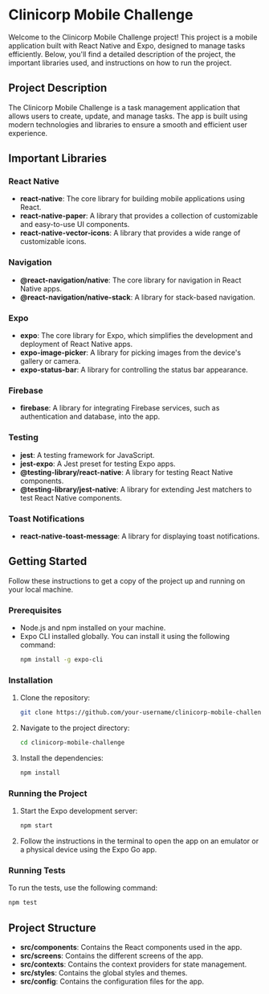 # Clinicorp Mobile Challenge

Welcome to the Clinicorp Mobile Challenge project! This project is a mobile application built with React Native and Expo, designed to manage tasks efficiently. Below, you'll find a detailed description of the project, the important libraries used, and instructions on how to run the project.

## Project Description

The Clinicorp Mobile Challenge is a task management application that allows users to create, update, and manage tasks. The app is built using modern technologies and libraries to ensure a smooth and efficient user experience.

## Important Libraries

### React Native

- **react-native**: The core library for building mobile applications using React.
- **react-native-paper**: A library that provides a collection of customizable and easy-to-use UI components.
- **react-native-vector-icons**: A library that provides a wide range of customizable icons.

### Navigation

- **@react-navigation/native**: The core library for navigation in React Native apps.
- **@react-navigation/native-stack**: A library for stack-based navigation.

### Expo

- **expo**: The core library for Expo, which simplifies the development and deployment of React Native apps.
- **expo-image-picker**: A library for picking images from the device's gallery or camera.
- **expo-status-bar**: A library for controlling the status bar appearance.

### Firebase

- **firebase**: A library for integrating Firebase services, such as authentication and database, into the app.

### Testing

- **jest**: A testing framework for JavaScript.
- **jest-expo**: A Jest preset for testing Expo apps.
- **@testing-library/react-native**: A library for testing React Native components.
- **@testing-library/jest-native**: A library for extending Jest matchers to test React Native components.

### Toast Notifications

- **react-native-toast-message**: A library for displaying toast notifications.

## Getting Started

Follow these instructions to get a copy of the project up and running on your local machine.

### Prerequisites

- Node.js and npm installed on your machine.
- Expo CLI installed globally. You can install it using the following command:
  ```sh
  npm install -g expo-cli
  ```

### Installation

1. Clone the repository:
   ```sh
   git clone https://github.com/your-username/clinicorp-mobile-challenge.git
   ```
2. Navigate to the project directory:
   ```sh
   cd clinicorp-mobile-challenge
   ```
3. Install the dependencies:
   ```sh
   npm install
   ```

### Running the Project

1. Start the Expo development server:
   ```sh
   npm start
   ```
2. Follow the instructions in the terminal to open the app on an emulator or a physical device using the Expo Go app.

### Running Tests

To run the tests, use the following command:
```sh
npm test
```

## Project Structure

- **src/components**: Contains the React components used in the app.
- **src/screens**: Contains the different screens of the app.
- **src/contexts**: Contains the context providers for state management.
- **src/styles**: Contains the global styles and themes.
- **src/config**: Contains the configuration files for the app.
